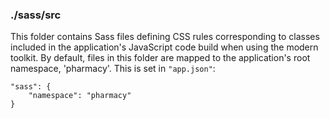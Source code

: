 ### ./sass/src

This folder contains Sass files defining CSS rules corresponding to classes
included in the application's JavaScript code build when using the modern toolkit.
By default, files in this folder are mapped to the application's root namespace, 'pharmacy'.
This is set in `"app.json"`:

    "sass": {
        "namespace": "pharmacy"
    }